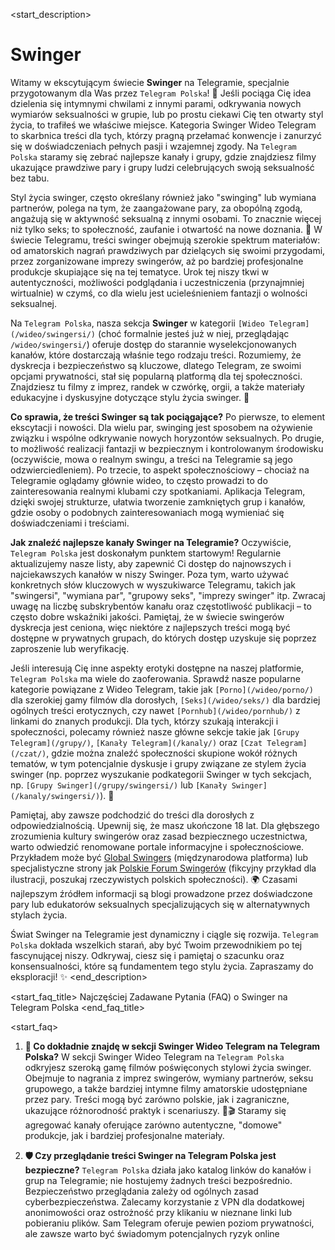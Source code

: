 <start_description>
# Swinger

Witamy w ekscytującym świecie **Swinger** na Telegramie, specjalnie przygotowanym dla Was przez `Telegram Polska`! 🔞 Jeśli pociąga Cię idea dzielenia się intymnymi chwilami z innymi parami, odkrywania nowych wymiarów seksualności w grupie, lub po prostu ciekawi Cię ten otwarty styl życia, to trafiłeś we właściwe miejsce. Kategoria Swinger Wideo Telegram to skarbnica treści dla tych, którzy pragną przełamać konwencje i zanurzyć się w doświadczeniach pełnych pasji i wzajemnej zgody. Na `Telegram Polska` staramy się zebrać najlepsze kanały i grupy, gdzie znajdziesz filmy ukazujące prawdziwe pary i grupy ludzi celebrujących swoją seksualność bez tabu.

Styl życia swinger, często określany również jako "swinging" lub wymiana partnerów, polega na tym, że zaangażowane pary, za obopólną zgodą, angażują się w aktywność seksualną z innymi osobami. To znacznie więcej niż tylko seks; to społeczność, zaufanie i otwartość na nowe doznania. 💖 W świecie Telegramu, treści swinger obejmują szerokie spektrum materiałów: od amatorskich nagrań prawdziwych par dzielących się swoimi przygodami, przez zorganizowane imprezy swingerów, aż po bardziej profesjonalne produkcje skupiające się na tej tematyce. Urok tej niszy tkwi w autentyczności, możliwości podglądania i uczestniczenia (przynajmniej wirtualnie) w czymś, co dla wielu jest ucieleśnieniem fantazji o wolności seksualnej.

Na `Telegram Polska`, nasza sekcja **Swinger** w kategorii `[Wideo Telegram](/wideo/swingersi/)` (choć formalnie jesteś już w niej, przeglądając `/wideo/swingersi/`) oferuje dostęp do starannie wyselekcjonowanych kanałów, które dostarczają właśnie tego rodzaju treści. Rozumiemy, że dyskrecja i bezpieczeństwo są kluczowe, dlatego Telegram, ze swoimi opcjami prywatności, stał się popularną platformą dla tej społeczności. Znajdziesz tu filmy z imprez, randek w czwórkę, orgii, a także materiały edukacyjne i dyskusyjne dotyczące stylu życia swinger. 🔑

**Co sprawia, że treści Swinger są tak pociągające?**
Po pierwsze, to element ekscytacji i nowości. Dla wielu par, swinging jest sposobem na ożywienie związku i wspólne odkrywanie nowych horyzontów seksualnych. Po drugie, to możliwość realizacji fantazji w bezpiecznym i kontrolowanym środowisku (oczywiście, mowa o realnym swingu, a treści na Telegramie są jego odzwierciedleniem). Po trzecie, to aspekt społecznościowy – chociaż na Telegramie oglądamy głównie wideo, to często prowadzi to do zainteresowania realnymi klubami czy spotkaniami. Aplikacja Telegram, dzięki swojej strukturze, ułatwia tworzenie zamkniętych grup i kanałów, gdzie osoby o podobnych zainteresowaniach mogą wymieniać się doświadczeniami i treściami.

**Jak znaleźć najlepsze kanały Swinger na Telegramie?**
Oczywiście, `Telegram Polska` jest doskonałym punktem startowym! Regularnie aktualizujemy nasze listy, aby zapewnić Ci dostęp do najnowszych i najciekawszych kanałów w niszy Swinger. Poza tym, warto używać konkretnych słów kluczowych w wyszukiwarce Telegramu, takich jak "swingersi", "wymiana par", "grupowy seks", "imprezy swinger" itp. Zwracaj uwagę na liczbę subskrybentów kanału oraz częstotliwość publikacji – to często dobre wskaźniki jakości. Pamiętaj, że w świecie swingerów dyskrecja jest ceniona, więc niektóre z najlepszych treści mogą być dostępne w prywatnych grupach, do których dostęp uzyskuje się poprzez zaproszenie lub weryfikację.

Jeśli interesują Cię inne aspekty erotyki dostępne na naszej platformie, `Telegram Polska` ma wiele do zaoferowania. Sprawdź nasze popularne kategorie powiązane z Wideo Telegram, takie jak `[Porno](/wideo/porno/)` dla szerokiej gamy filmów dla dorosłych, `[Seks](/wideo/seks/)` dla bardziej ogólnych treści erotycznych, czy nawet `[Pornhub](/wideo/pornhub/)` z linkami do znanych produkcji. Dla tych, którzy szukają interakcji i społeczności, polecamy również nasze główne sekcje takie jak `[Grupy Telegram](/grupy/)`, `[Kanały Telegram](/kanaly/)` oraz `[Czat Telegram](/czat/)`, gdzie można znaleźć społeczności skupione wokół różnych tematów, w tym potencjalnie dyskusje i grupy związane ze stylem życia swinger (np. poprzez wyszukanie podkategorii Swinger w tych sekcjach, np. `[Grupy Swinger](/grupy/swingersi/)` lub `[Kanały Swinger](/kanaly/swingersi/)`). 🎉

Pamiętaj, aby zawsze podchodzić do treści dla dorosłych z odpowiedzialnością. Upewnij się, że masz ukończone 18 lat. Dla głębszego zrozumienia kultury swingerów oraz zasad bezpiecznego uczestnictwa, warto odwiedzić renomowane portale informacyjne i społecznościowe. Przykładem może być [Global Swingers](https://www.globalswingers.com) (międzynarodowa platforma) lub specjalistyczne strony jak [Polskie Forum Swingerów](https://polskieforumswingerow.example.pl) (fikcyjny przykład dla ilustracji, poszukaj rzeczywistych polskich społeczności). 🌍 Czasami najlepszym źródłem informacji są blogi prowadzone przez doświadczone pary lub edukatorów seksualnych specjalizujących się w alternatywnych stylach życia.

Świat Swinger na Telegramie jest dynamiczny i ciągle się rozwija. `Telegram Polska` dokłada wszelkich starań, aby być Twoim przewodnikiem po tej fascynującej niszy. Odkrywaj, ciesz się i pamiętaj o szacunku oraz konsensualności, które są fundamentem tego stylu życia. Zapraszamy do eksploracji! ✨
<end_description>

<start_faq_title>
Najczęściej Zadawane Pytania (FAQ) o Swinger na Telegram Polska
<end_faq_title>

<start_faq>
1.  **🤔 Co dokładnie znajdę w sekcji Swinger Wideo Telegram na Telegram Polska?**
    W sekcji Swinger Wideo Telegram na `Telegram Polska` odkryjesz szeroką gamę filmów poświęconych stylowi życia swinger. Obejmuje to nagrania z imprez swingerów, wymiany partnerów, seksu grupowego, a także bardziej intymne filmy amatorskie udostępniane przez pary. Treści mogą być zarówno polskie, jak i zagraniczne, ukazujące różnorodność praktyk i scenariuszy. 🔞🎬 Staramy się agregować kanały oferujące zarówno autentyczne, "domowe" produkcje, jak i bardziej profesjonalne materiały.

2.  **🛡️ Czy przeglądanie treści Swinger na Telegram Polska jest bezpieczne?**
    `Telegram Polska` działa jako katalog linków do kanałów i grup na Telegramie; nie hostujemy żadnych treści bezpośrednio. Bezpieczeństwo przeglądania zależy od ogólnych zasad cyberbezpieczeństwa. Zalecamy korzystanie z VPN dla dodatkowej anonimowości oraz ostrożność przy klikaniu w nieznane linki lub pobieraniu plików. Sam Telegram oferuje pewien poziom prywatności, ale zawsze warto być świadomym potencjalnych ryzyk online